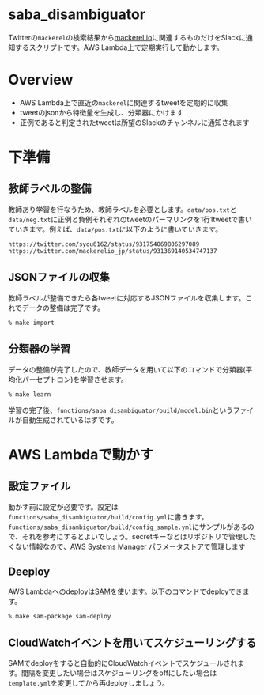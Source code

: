 # saba_disambiguator
Twitterの`mackerel`の検索結果から[mackerel.io](https://mackerel.io)に関連するものだけをSlackに通知するスクリプトです。AWS Lambda上で定期実行して動かします。

# Overview
- AWS Lambda上で直近の`mackerel`に関連するtweetを定期的に収集
- tweetのjsonから特徴量を生成し、分類器にかけます
- 正例であると判定されたtweetは所望のSlackのチャンネルに通知されます

# 下準備
## 教師ラベルの整備
教師あり学習を行なうため、教師ラベルを必要とします。`data/pos.txt`と`data/neg.txt`に正例と負例それぞれのtweetのパーマリンクを1行1tweetで書いていきます。例えば、`data/pos.txt`に以下のように書いていきます。

```
https://twitter.com/syou6162/status/931754069806297089
https://twitter.com/mackerelio_jp/status/931369140534747137
```

## JSONファイルの収集
教師ラベルが整備できたら各tweetに対応するJSONファイルを収集します。これでデータの整備は完了です。

```
% make import
```

## 分類器の学習
データの整備が完了したので、教師データを用いて以下のコマンドで分類器(平均化パーセプトロン)を学習させます。

```
% make learn
```

学習の完了後、`functions/saba_disambiguator/build/model.bin`というファイルが自動生成されているはずです。

# AWS Lambdaで動かす
## 設定ファイル
動かす前に設定が必要です。設定は`functions/saba_disambiguator/build/config.yml`に書きます。`functions/saba_disambiguator/build/config_sample.yml`にサンプルがあるので、それを参考にするとよいでしょう。secretキーなどはリポジトリで管理したくない情報なので、[AWS Systems Manager パラメータストア](https://docs.aws.amazon.com/ja_jp/systems-manager/latest/userguide/systems-manager-parameter-store.html)で管理します

## Deeploy
AWS Lambdaへのdeployは[SAM](https://aws.amazon.com/jp/serverless/sam/)を使います。以下のコマンドでdeployできます。

```
% make sam-package sam-deploy
```

## CloudWatchイベントを用いてスケジューリングする
SAMでdeployをすると自動的にCloudWatchイベントでスケジュールされます。間隔を変更したい場合はスケジューリングをoffにしたい場合は`template.yml`を変更してから再deployしましょう。

